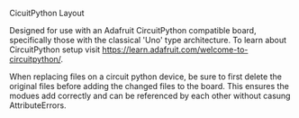 CicuitPython Layout

Designed for use with an Adafruit CircuitPython compatible board, specifically those with the classical 'Uno' type architecture. To learn about CircuitPython setup visit https://learn.adafruit.com/welcome-to-circuitpython/. 

When replacing files on a circuit python device, be sure to first delete the original files before adding the changed files to the board.
This ensures the modues add correctly and can be referenced by each other without casung AttributeErrors.

